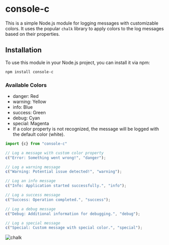# console-c

This is a simple Node.js module for logging messages with customizable colors. It uses the popular `chalk` library to apply colors to the log messages based on their properties.

## Installation

To use this module in your Node.js project, you can install it via npm:

```bash
npm install console-c
```
### Available Colors
- danger: Red
- warning: Yellow
- info: Blue
- success: Green
- debug: Cyan
- special: Magenta
- If a color property is not recognized, the message will be logged with the default color (white).
  
```javascript
import {c} from "console-c"

// Log a message with custom color property
c("Error: Something went wrong!", "danger");

// Log a warning message
c("Warning: Potential issue detected!", "warning");

// Log an info message
c("Info: Application started successfully.", "info");

// Log a success message
c("Success: Operation completed.", "success");

// Log a debug message
c("Debug: Additional information for debugging.", "debug");

// Log a special message
c("Special: Custom message with special color.", "special");

```
![chalk](https://github.com/Shushant-Priyadarshi/color-c/assets/148479955/57c9110b-e903-4411-8d23-5542bb92bf92)


